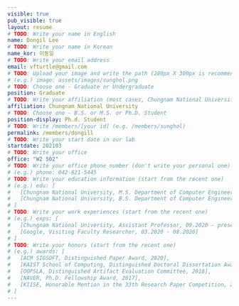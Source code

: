 ```yaml
---
visible: true
pub_visible: true
layout: resume
# TODO: Write your name in English
name: Dongil Lee
# TODO: Write your name in Korean
name_kor: 이동일
# TODO: Write your email address
email: vfturtle@gmail.com
# TODO: Upload your image and write the path (200px X 300px is recommended)
# (e.g.) image: assets/images/sunghol.png
# TODO: Choose one - Graduate or Undergraduate
position: Graduate
# TODO: Write your affiliation (most cases, Chungnam National University)
affiliation: Chungnam National University
# TODO: Choose one - B.S. or M.S. or Ph.D. Student
position-display: Ph.d. Student
# TODO: Write /members/[your id] (e.g. /members/sunghol)
permalink: /members/dongill
# TODO: Write your start date in our lab
startdate: 202103
# TODO: Write your office 
office: "W2 502"
# TODO: Write your office phone number (don't write your personal one)
# (e.g.) phone: 042-821-5445
# TODO: Write your education information (start from the recent one)
# (e.g.) edu: [ 
#   [Chungnam National University, M.S. Department of Computer Engineering, 09. 2020 - present, "Advisor: Sungho Lee"], 
#   [Chungnam National University, B.S. Department of Computer Engineering, 03. 2016 - 02. 2020] 
# ]
# TODO: Write your work experiences (start from the recent one)
# (e.g.) exps: [
#   [Chungnam National University, Assistant Professor, 09.2020 - present],
#   [Google, Visiting Faculty Researcher, 03.2020 - 08.2020]
# ]
# TODO: Write your honors (start from the recent one)
# (e.g.) awards: [
#   [ACM SIGSOFT, Distinguished Paper Award, 2020],
#   [KAIST School of Computing, Distinguished Doctoral Dissertation Award, 2020],
#   [OOPSLA, Distinguished Artifact Evaluation Committee, 2018],
#   [NAVER, Ph.D. Fellowship Award, 2017],
#   [KIISE, Honorable Mention in the 33th Research Paper Competition, 2014],
# ]
---
```

<!-- TODO: Write an introductino to yourself (Feel free to write this in Korean)-->
